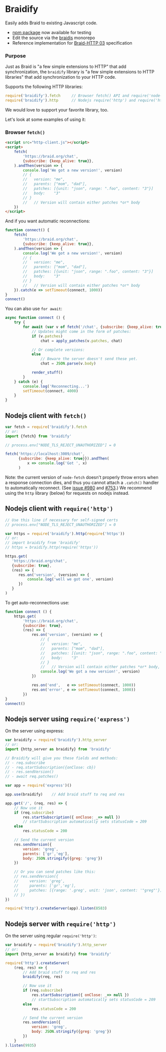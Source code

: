 # Braidify

Easily adds Braid to existing Javascript code.

- [npm package](https://www.npmjs.com/package/braidify) now available for testing
- Edit the source via the [braidjs](https://github.com/braid-org/braidjs) monorepo
- Reference implementation for [Braid-HTTP 03](https://github.com/braid-org/braid-spec/blob/master/draft-toomim-httpbis-braid-http-03.txt) specification

### Purpose

Just as Braid is "a few simple extensions to HTTP" that add synchronization,
the `braidify` library is "a few simple extensions to HTTP libraries" that
add synchronization to your HTTP code.

Supports the following HTTP libraries:

```javascript
require('braidify').fetch     // Browser fetch() API and require('node-fetch')
require('braidify').http      // Nodejs require('http') and require('https')
```

We would love to support your favorite library, too.

Let's look at some examples of using it:

### Browser `fetch()`

```html
<script src="http-client.js"></script>
<script>
    fetch(
        'https://braid.org/chat',
        {subscribe: {keep_alive: true}},
    ).andThen(version => {
        console.log('We got a new version!', version)
        // {
        //   version: "me",
        //   parents: ["mom", "dad"],
        //   patches: [{unit: "json", range: ".foo", content: "3"}]
        //   body:    "3"
        // }
        //   // Version will contain either patches *or* body
    })
</script>
```

And if you want automatic reconnections:

```javascript
function connect() {
    fetch(
        'https://braid.org/chat',
        {subscribe: {keep_alive: true}},
    ).andThen(version => {
        console.log('We got a new version!', version)
        // {
        //   version: "me",
        //   parents: ["mom", "dad"],
        //   patches: [{unit: "json", range: ".foo", content: "3"}]
        //   body:    "3"
        // }
        //   // Version will contain either patches *or* body
    }).catch(e => setTimeout(connect, 1000))
}
connect()
```

You can also use `for await`:

```javascript
async function connect () {
    try {
        for await (var v of fetch('/chat', {subscribe: {keep_alive: true}})) {
            // Updates might come in the form of patches:
            if (v.patches)
                chat = apply_patches(v.patches, chat)

            // Or complete versions:
            else
                // Beware the server doesn't send these yet.
                chat = JSON.parse(v.body)

            render_stuff()
        }
    } catch (e) {
        console.log('Reconnecting...')
        setTimeout(connect, 4000)
    }
}
```


## Nodejs client with `fetch()`

```javascript
var fetch = require('braidify').fetch
// or:
import {fetch} from 'braidify'

// process.env["NODE_TLS_REJECT_UNAUTHORIZED"] = 0

fetch('https://localhost:3009/chat',
      {subscribe: {keep_alive: true}}).andThen(
          x => console.log('Got ', x)
      )
```

Note: the current version of `node-fetch` doesn't properly throw errors when a
response connection dies, and thus you cannot attach a `.catch()` handler to
automatically reconnect.  (See
[issue #980](https://github.com/node-fetch/node-fetch/issues/980) and
[#753](https://github.com/node-fetch/node-fetch/issues/753).)  We recommend
using the `http` library (below) for requests on nodejs instead.

## Nodejs client with `require('http')`

```javascript
// Use this line if necessary for self-signed certs
// process.env["NODE_TLS_REJECT_UNAUTHORIZED"] = 0

var https = require('braidify').http(require('https'))
// or:
// import braidify from 'braidify'
// https = braidify.http(require('https'))

https.get(
   'https://braid.org/chat',
   {subscribe: true},
   (res) => {
      res.on('version', (version) => {
          console.log('well we got one', version)
      })
   }
)
```

To get auto-reconnections use:

```javascript
function connect () {
    https.get(
        'https://braid.org/chat',
        {subscribe: true},
        (res) => {
            res.on('version', (version) => {
                // {
                //   version: "me",
                //   parents: ["mom", "dad"],
                //   patches: [{unit: "json", range: ".foo", content: "3"}]
                //   body:    "3"
                // }
                //   // Version will contain either patches *or* body, but not both
                console.log('We got a new version!', version)
            })

            res.on('end',   e => setTimeout(connect, 1000))
            res.on('error', e => setTimeout(connect, 1000))
        })
}
connect()
```


## Nodejs server using `require('express')`

On the server using express:

```javascript
var braidify = require('braidify').http_server
// or:
import {http_server as braidify} from 'braidify'

// Braidify will give you these fields and methods:
// - req.subscribe
// - req.startSubscription({onClose: cb})
// - res.sendVersion()
// - await req.patches()

var app = require('express')()

app.use(braidify)    // Add braid stuff to req and res

app.get('/', (req, res) => {
    // Now use it
    if (req.subscribe)
        res.startSubscription({ onClose: _=> null })
        // startSubscription automatically sets statusCode = 209
    else
        res.statusCode = 200

    // Send the current version
    res.sendVersion({
        version: 'greg',
        parents: ['gr','eg'],
        body: JSON.stringify({greg: 'greg'})
    })

    // Or you can send patches like this:
    // res.sendVersion({
    //     version: 'greg',
    //     parents: ['gr','eg'],
    //     patches: [{range: '.greg', unit: 'json', content: '"greg"'}]
    // })
})

require('http').createServer(app).listen(8583)
```

## Nodejs server with `require('http')`

On the server using regular `require('http')`:

```javascript
var braidify = require('braidify').http_server
// or:
import {http_server as braidify} from 'braidify'

require('http').createServer(
    (req, res) => {
        // Add braid stuff to req and res
        braidify(req, res)

        // Now use it
        if (req.subscribe)
            res.startSubscription({ onClose: _=> null })
            // startSubscription automatically sets statusCode = 209
        else
            res.statusCode = 200

        // Send the current version
        res.sendVersion({
            version: 'greg',
            body: JSON.stringify({greg: 'greg'})
        })
    }
).listen(9935)
```
